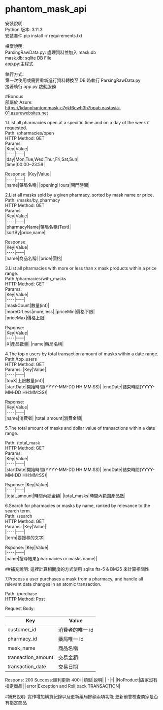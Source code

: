 # phantom_mask_api

安裝說明:  
Python 版本: 3.11.3  
安裝套件 pip install -r requirements.txt

檔案說明:  
ParsingRawData.py: 處理資料並加入 mask.db  
mask.db: sqlite DB File  
app.py:主程式

執行方式:  
第一次使用或需要重新進行資料轉換至 DB 時執行 ParsingRawData.py  
接著執行 app.py 啟動服務

#Bonous  
部屬於 Azure:  
https://kdanphantommask-c7gkf6cwh3h7bpab.eastasia-01.azurewebsites.net

1.List all pharmacies open at a specific time and on a day of the week if requested.  
Path: /pharmacies/open  
HTTP Method: GET  
Params:  
|Key|Value|  
|----|----|  
|day|Mon,Tue,Wed,Thur,Fri,Sat,Sun|  
|time|00:00~23:59|

Response:
|Key|Value|  
|----|----|  
|name|藥局名稱|
|openingHours|開門時間|

2.List all masks sold by a given pharmacy, sorted by mask name or price.  
Path: /masks/by_pharmacy  
HTTP Method: GET    
Params:  
|Key|Value|  
|----|----|  
|pharmacyName|藥局名稱(Text)|  
|sortBy|price,name|

Response:  
|Key|Value|  
|----|----|  
|name|商品名稱|
|price|價格|

3.List all pharmacies with more or less than x mask products within a price range.    
Path:/pharmacies/with_masks    
HTTP Method: GET    
Params:  
|Key|Value|  
|----|----|  
|maskCount|數量(int)|  
|moreOrLess|more,less|
|priceMin|價格下限|  
|priceMax|價格上限|

Rsponse:  
|Key|Value|  
|----|----|  
|X|產品數量|
|name|藥局名稱|

4.The top x users by total transaction amount of masks within a date range.  
Path:/top_users  
HTTP Method: GET  
Params:
|Key|Value|  
|----|----|  
|topX|上限數量(int)|  
|startDate|開始時間(YYYY-MM-DD HH:MM:SS)|
|endDate|結束時間(YYYY-MM-DD HH:MM:SS)|

Rsponse:  
|Key|Value|  
|----|----|  
|name|消費者|
|total_amount|消費金額|

5.The total amount of masks and dollar value of transactions within a date range.  

Path: /total_mask  
HTTP Method: GET    
Params:  
|Key|Value|  
|----|----|  
|startDate|開始時間(YYYY-MM-DD HH:MM:SS)|
|endDate|結束時間(YYYY-MM-DD HH:MM:SS)|

Rsponse:
|Key|Value|  
|----|----|  
|total_amount|時間內總金額|
|total_masks|時間內範圍產品數|

6.Search for pharmacies or masks by name, ranked by relevance to the search term.  
Path: /search  
HTTP Method: GET  
Params:
|Key|Value|  
|----|----|  
|term|要搜尋的文字|

Rsponse:
|Key|Value|  
|----|----|  
|name|搜尋結果(pharmacies or masks name)|

##補充說明: 這裡計算相關度的方式使用 sqlite fts-5 & BM25 來計算相關性

7.Process a user purchases a mask from a pharmacy, and handle all relevant data changes in an atomic transaction.  

Path: /purchase  
HTTP Method: Post  

Request Body:  

| Key                | Value           |
| ------------------ | --------------- |
| customer_id        | 消費者的唯一 id |
| pharmacy_id        | 藥局唯一 id     |
| mask_name          | 商品名稱        |
| transaction_amount | 交易金額        |
| transaction_date   | 交易日期        |

Respons:
200 Success:順利更新
400:
|類型|說明|
| -|-|
|NoProduct|店家沒有指定商品|
|error|Exception and Roll back TRANSACTION|

#補充說明:
實作增加購買紀錄以及更新藥局餘額兩項功能
更新前會檢查商家是否有指定商品
